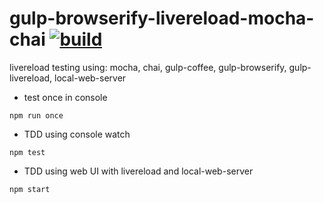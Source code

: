 gulp-browserify-livereload-mocha-chai [![build](https://api.travis-ci.org/daggerok/gulp-browserify-livereload-mocha-chai.svg?branch=master)](https://travis-ci.org/daggerok/gulp-browserify-livereload-mocha-chai)
=====================================

livereload testing using: mocha, chai, gulp-coffee, gulp-browserify, gulp-livereload, local-web-server

- test once in console

```shell
npm run once
```

- TDD using console watch

```shell
npm test
```

- TDD using web UI with livereload and local-web-server

```shell
npm start
```
